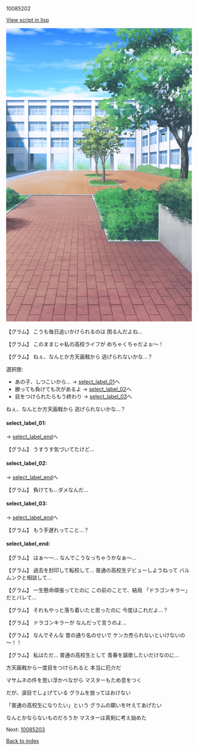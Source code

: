 10085202

[View script in lisp](../scripts/10085202.txt)

![courtyard.png](../images/backgrounds/courtyard.png)

【グラム】
こうも毎日追いかけられるのは
困るんだよね…

【グラム】
このままじゃ私の高校ライフが
めちゃくちゃだよぉ～！

【グラム】
ねぇ、なんとか方天画戟から
逃げられないかな…？

選択肢:
- あの子、しつこいから… → [select_label_01](#select_label_01)へ
- 勝っても負けても次があるよ → [select_label_02](#select_label_02)へ
- 目をつけられたらもう終わり → [select_label_03](#select_label_03)へ

ねぇ、なんとか方天画戟から
逃げられないかな…？

#### select_label_01:
 → [select_label_end](#select_label_end)へ

【グラム】
うすうす気づいてたけど…

#### select_label_02:
 → [select_label_end](#select_label_end)へ

【グラム】
負けても…ダメなんだ…

#### select_label_03:
 → [select_label_end](#select_label_end)へ

【グラム】
もう手遅れってこと…？

#### select_label_end:

【グラム】
はぁ～～…
なんでこうなっちゃうかなぁ～…

【グラム】
過去を封印して転校して…
普通の高校生デビューしようねって
バルムンクと相談して…

【グラム】
一生懸命頑張ってたのに
この前のことで、結局
「ドラゴンキラー」だとバレて…

【グラム】
それもやっと落ち着いたと思ったのに
今度はこれだよ…？

【グラム】
ドラゴンキラーが
なんだって言うのよ…

【グラム】
なんでそんな
昔の通り名のせいで
ケンカ売られないといけないの～！！

【グラム】
私はただ…
普通の高校生として
青春を謳歌したいだけなのに…

方天画戟から一度目をつけられると
本当に厄介だ

マサムネの件を思い浮かべながら
マスターもため息をつく

だが、涙目でしょげている
グラムを放ってはおけない

「普通の高校生になりたい」という
グラムの願いを叶えてあげたい

なんとかならないものだろうか
マスターは真剣に考え始めた

Next: [10085203](10085203.md)

[Back to index](index.md)
